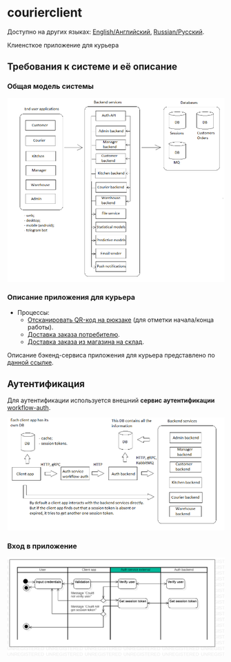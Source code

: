 # courierclient

Доступно на других языках: [English/Английский](courier.md), [Russian/Русский](courier.ru.md). 

Клиенсткое приложение для курьера 

## Требования к системе и её описание 

### Общая модель системы

![system_overall](../img/system_overall.png)

### Описание приложения для курьера

- Процессы:
    - [Отсканировать QR-код на рюкзаке](processes/courier.scanbackpack.ru.md) (для отметки начала/конца работы).
    - [Доставка заказа потребителю](processes/courier.deliverorder.ru.md).
    - [Доставка заказа из магазина на склад](processes/courier.store2wh.ru.md).

Описание бэкенд-сервиса приложения для курьера представлено по [данной ссылке](../backend/courierbackend.ru.md).

## Аутентификация 

Для аутентификации используется внешний **сервис аутентификации** [workflow-auth](https://github.com/alexeysp11/workflow-auth).

![authentication](../img/authentication.png)

### Вход в приложение

![flowchart-signin](https://github.com/alexeysp11/workflow-auth/raw/main/docs/img/flowchart-signin.png)

